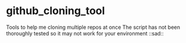 # github_cloning_tool

Tools to help me cloning multiple repos at once
The script has not been thoroughly tested so it may not work for your environment ::sad::
